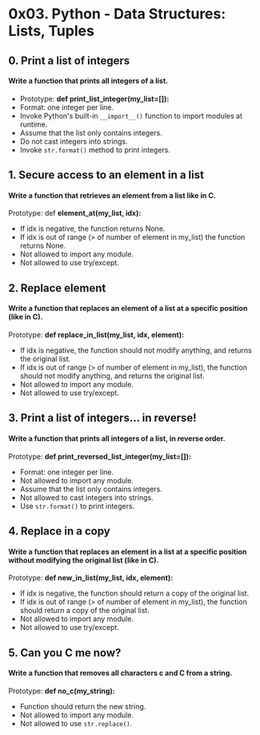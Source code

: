 # 0x03. Python - Data Structures: Lists, Tuples


## 0. Print a list of integers

#### Write a function that prints all integers of a list.

- Prototype: **def print_list_integer(my_list=[]):**
- Format: one integer per line.
- Invoke Python's built-in `__import__()` function to import modules at runtime.
- Assume that the list only contains integers.
- Do not cast integers into strings.
- Invoke `str.format()` method to print integers.


## 1. Secure access to an element in a list

#### Write a function that retrieves an element from a list like in C.

Prototype: def **element_at(my_list, idx):**
- If idx is negative, the function returns None.
- If idx is out of range (> of number of element in my_list) the function returns None.
- Not allowed to import any module.
- Not allowed to use try/except.


## 2. Replace element

#### Write a function that replaces an element of a list at a specific position (like in C).

Prototype: **def replace_in_list(my_list, idx, element):**
- If idx is negative, the function should not modify anything, and returns the original list.
- If idx is out of range (> of number of element in my_list), the function should not modify anything, and returns the original list.
- Not allowed to import any module.
- Not allowed to use try/except.


## 3. Print a list of integers... in reverse!

#### Write a function that prints all integers of a list, in reverse order.

Prototype: **def print_reversed_list_integer(my_list=[]):**
- Format: one integer per line.
- Not allowed to import any module.
- Assume that the list only contains integers.
- Not allowed to cast integers into strings.
- Use `str.format()` to print integers.


## 4. Replace in a copy

#### Write a function that replaces an element in a list at a specific position without modifying the original list (like in C).

Prototype: **def new_in_list(my_list, idx, element):**
- If idx is negative, the function should return a copy of the original list.
- If idx is out of range (> of number of element in my_list), the function should return a copy of the original list.
- Not allowed to import any module.
- Not allowed to use try/except.


## 5. Can you C me now?

#### Write a function that removes all characters c and C from a string.

Prototype: **def no_c(my_string):**
- Function should return the new string.
- Not allowed to import any module.
- Not allowed to use `str.replace()`.
